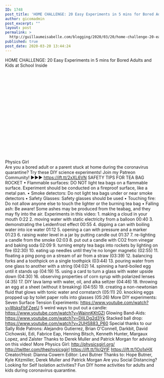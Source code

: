 ```yaml
---
ID: 1748
post_title: 'HOME CHALLENGE: 20 Easy Experiments in 5 mins for Bored Adults and Kids at School Inside on YouTube'
author: gicomadmin
post_excerpt: ""
layout: post
permalink: >
  http://guillaumeisabelle.com/blogging/2020/03/20/home-challenge-20-easy-experiments-in-5-mins-for-bored-adults-and-kids-at-school-inside-on-youtube/
published: true
post_date: 2020-03-20 13:44:24
---
```

HOME CHALLENGE: 20 Easy Experiments in 5 mins for Bored Adults and Kids at School Inside  
<div style="width: 480px;height: 270px;overflow: hidden">
</div>

  
Physics Girl  
Are you a bored adult or a parent stuck at home during the coronavirus quarantine? Try these DIY science experiments! Join my Patreon Community! ▶▶▶ https://ift.tt/2xXL6VN SAFETY TIPS FOR TEA BAG ROCKET • Flammable surfaces: DO NOT light tea bags on a flammable surface. Experiment should be conducted on a fireproof surface, like a metal pan. • Smoke detectors: Do not light tea bags under or near smoke detectors • Safety Glasses: Safety glasses should be used • Touching fire: Do not allow anyone else to touch the lighter or the burning tea bag • Falling ash: Be aware! Some ashes may be produced from the teabag, and they may fly into the air. Experiments in this video: 1. making a cloud in your mouth 0:22 2. moving water with static electricity from a balloon 00:40 3. demonstrating the Leidenfrost effect 00:55 4. dipping a can with boiling water into ice water 01:12 5. opening a can with pressure and a marker 01:23 6. raising water level in a jar by putting candle out 01:37 7. re-lighting a candle from the smoke 02:03 8. put out a candle with CO2 from vinegar and baking soda 02:09 9. turning empty tea bags into rockets by lighting on fire (02:30) 10. eating up needles until they’re no longer magnetic (02:55) 11. floating a ping pong on a stream of air from a straw (03:39) 12. balancing forks and a toothpick on a single toothpick (03:44) 13. pouring water from one glass to another with a string (04:02) 14. spinning a hard-boiled egg until it stands up (04:19) 15. using a card to turn a glass with water upside down (04:30) 16. observing properties of corn syrup with polarized lenses (4:35) 17. DIY lava lamp with water, oil, and alka seltzer (04:46) 18. throwing an egg at a sheet (without it breaking) (04:55) 19. creating a non-newtonian fluid that glows with tonic water and cornstarch (05:11) 20. knocking eggs propped up by toilet paper rolls into glasses (05:26) More DIY experiments: Seven Surface Tension Experiments: https://www.youtube.com/watch?v=WsksFbFZeeU 5 weird ways to put out a candle: https://www.youtube.com/watch?v=WainnKKtGZI Glowing Band-Aids: https://www.youtube.com/watch?v=DIILDg2d3Yk Stacked ball drop: https://www.youtube.com/watch?v=2UHS883_P60 Special thanks to our Sally Ride Patrons: Alejandro Gutierrez, Brian O'Connell, Darkbit, David Cichowski, Edi, Fabrice Eap, Henning Bitsch, Kenneth Hunter, Margaux Lopez, and Zalster Thanks to Derek Muller and Patrick Morgan for advising on this video! More Physics Girl: http://physicsgirl.org/ http://twitter.com/thephysicsgirl https://ift.tt/1IcQYlF https://ift.tt/1Oo1xHX Creator/Host: Dianna Cowern Editor: Levi Butner Thanks to: Hope Butner, Kyle Kitzmiller, Derek Muller and Patrick Morgan Are you Social Distancing? Looking for Self Isolation activities? Fun DIY home activities for adults and kids during coronavirus quarantine.